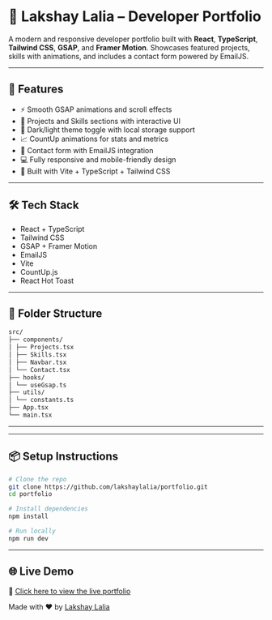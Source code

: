 # 💼 Lakshay Lalia – Developer Portfolio

A modern and responsive developer portfolio built with **React**, **TypeScript**, **Tailwind CSS**, **GSAP**, and **Framer Motion**. Showcases featured projects, skills with animations, and includes a contact form powered by EmailJS.

---

## 🚀 Features

- ⚡ Smooth GSAP animations and scroll effects
- 🧠 Projects and Skills sections with interactive UI
- 🎨 Dark/light theme toggle with local storage support
- 📈 CountUp animations for stats and metrics
- 📨 Contact form with EmailJS integration
- 💻 Fully responsive and mobile-friendly design
- 🔧 Built with Vite + TypeScript + Tailwind CSS

---

## 🛠️ Tech Stack

- React + TypeScript
- Tailwind CSS
- GSAP + Framer Motion
- EmailJS
- Vite
- CountUp.js
- React Hot Toast

---

## 📁 Folder Structure

``` bash
src/
├── components/
│ ├── Projects.tsx
│ ├── Skills.tsx
│ ├── Navbar.tsx
│ └── Contact.tsx
├── hooks/
│ └── useGsap.ts
├── utils/
│ └── constants.ts
├── App.tsx
└── main.tsx
```
 ---
 
---

## 📦 Setup Instructions

```bash
# Clone the repo
git clone https://github.com/lakshaylalia/portfolio.git
cd portfolio

# Install dependencies
npm install

# Run locally
npm run dev
```
---

## 🌐 Live Demo

🔗 [Click here to view the live portfolio](https://portfolio-vadv.onrender.com/)

<!-- ## 📝 License

This project is open-source and available under the [MIT License](LICENSE)

[![License: MIT](https://img.shields.io/badge/License-MIT-yellow.svg)](https://opensource.org/licenses/MIT)

--- -->

Made with ❤️ by [Lakshay Lalia](https://github.com/lakshaylalia/Portfolio.git)


